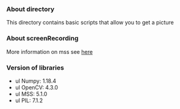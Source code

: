 ### About directory
This directory contains basic scripts that allow you to get a picture

### About screenRecording
More information on mss see [here](https://python-mss.readthedocs.io/examples.html)

### Version of libraries
+ ul Numpy: 1.18.4
+ ul OpenCV:  4.3.0
+ ul MSS: 5.1.0
+ ul PIL: 7.1.2
